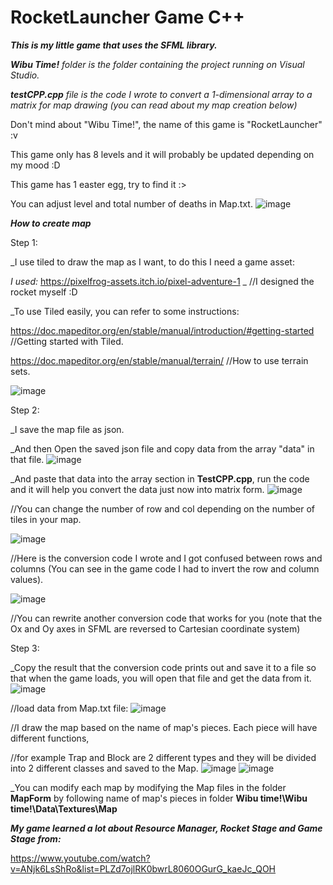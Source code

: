 # RocketLauncher Game C++
***This is my little game that uses the SFML library.***

***Wibu Time!** folder is the folder containing the project running on Visual Studio.*

***testCPP.cpp** file is the code I wrote to convert a 1-dimensional array to a matrix for map drawing (you can read about my map creation below)*

Don't mind about "Wibu Time!", the name of this game is "RocketLauncher" :v
 
This game only has 8 levels and it will probably be updated depending on my mood :D

This game has 1 easter egg, try to find it :>

You can adjust level and total number of deaths in Map.txt.
![image](https://user-images.githubusercontent.com/84552830/154812812-7e6cf1a2-f448-4a78-bd2f-a73ca7da5383.png)

***How to create map***

Step 1:

_I use tiled to draw the map as I want, to do this I need a game asset:

*I used:* https://pixelfrog-assets.itch.io/pixel-adventure-1 _  //I designed the rocket myself :D

_To use Tiled easily, you can refer to some instructions:

https://doc.mapeditor.org/en/stable/manual/introduction/#getting-started //Getting started with Tiled.

https://doc.mapeditor.org/en/stable/manual/terrain/ //How to use terrain sets.

![image](https://user-images.githubusercontent.com/84552830/154813256-96018e6c-0059-4c86-8b44-f3e0ec6b58e1.png)

Step 2:

_I save the map file as json.

_And then Open the saved json file and copy data from the array "data" in that file.
![image](https://user-images.githubusercontent.com/84552830/154813639-d44eef7f-7f76-48f9-a907-5c62d51570c1.png)

_And paste that data into the array section in **TestCPP.cpp**, run the code and it will help you convert the data just now into matrix form.
![image](https://user-images.githubusercontent.com/84552830/154813668-ad74665f-1905-44c0-9957-68fc8bd692ab.png)

//You can change the number of row and col depending on the number of tiles in your map.

![image](https://user-images.githubusercontent.com/84552830/154814928-1a118c19-cd4a-47e3-85d7-b554441b1190.png)

//Here is the conversion code I wrote and I got confused between rows and columns (You can see in the game code I had to invert the row and column values).

![image](https://user-images.githubusercontent.com/84552830/154813935-e1495c2f-eb28-4520-80c7-1861ded2e7dd.png)

//You can rewrite another conversion code that works for you (note that the Ox and Oy axes in SFML are reversed to Cartesian coordinate system)

Step 3:

_Copy the result that the conversion code prints out and save it to a file so that when the game loads, you will open that file and get the data from it.
![image](https://user-images.githubusercontent.com/84552830/154814162-c51a9632-965b-4e6f-aa48-e3350aa8bac4.png)

//load data from Map.txt file:
![image](https://user-images.githubusercontent.com/84552830/154814209-579fc036-b582-4605-b672-eecfe22a6cd2.png)

//I draw the map based on the name of map's pieces. Each piece will have different functions, 

//for example Trap and Block are 2 different types and they will be divided into 2 different classes and saved to the Map.
![image](https://user-images.githubusercontent.com/84552830/154814349-a08ef82b-227f-408c-84d7-b36cd3816d10.png)
![image](https://user-images.githubusercontent.com/84552830/154814372-8209449d-defd-404d-bdb8-e9e7614e1600.png)

_You can modify each map by modifying the Map files in the folder **MapForm** by following name of map's pieces in folder **Wibu time!\Wibu time!\Data\Textures\Map**


***My game learned a lot about Resource Manager, Rocket Stage and Game Stage from:*** 

https://www.youtube.com/watch?v=ANjk6LsShRo&list=PLZd7ojlRK0bwrL8060OGurG_kaeJc_QOH

